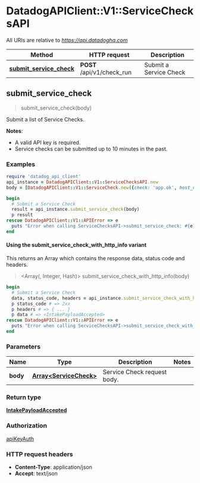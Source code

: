 # DatadogAPIClient::V1::ServiceChecksAPI

All URIs are relative to *https://api.datadoghq.com*

| Method                                                               | HTTP request               | Description            |
| -------------------------------------------------------------------- | -------------------------- | ---------------------- |
| [**submit_service_check**](ServiceChecksAPI.md#submit_service_check) | **POST** /api/v1/check_run | Submit a Service Check |

## submit_service_check

> <IntakePayloadAccepted> submit_service_check(body)

Submit a list of Service Checks.

**Notes**:

- A valid API key is required.
- Service checks can be submitted up to 10 minutes in the past.

### Examples

```ruby
require 'datadog_api_client'
api_instance = DatadogAPIClient::V1::ServiceChecksAPI.new
body = [DatadogAPIClient::V1::ServiceCheck.new({check: 'app.ok', host_name: 'app.host1', status: DatadogAPIClient::V1::ServiceCheckStatus::OK, tags: ['tags_example']})] # Array<ServiceCheck> | Service Check request body.

begin
  # Submit a Service Check
  result = api_instance.submit_service_check(body)
  p result
rescue DatadogAPIClient::V1::APIError => e
  puts "Error when calling ServiceChecksAPI->submit_service_check: #{e}"
end
```

#### Using the submit_service_check_with_http_info variant

This returns an Array which contains the response data, status code and headers.

> <Array(<IntakePayloadAccepted>, Integer, Hash)> submit_service_check_with_http_info(body)

```ruby
begin
  # Submit a Service Check
  data, status_code, headers = api_instance.submit_service_check_with_http_info(body)
  p status_code # => 2xx
  p headers # => { ... }
  p data # => <IntakePayloadAccepted>
rescue DatadogAPIClient::V1::APIError => e
  puts "Error when calling ServiceChecksAPI->submit_service_check_with_http_info: #{e}"
end
```

### Parameters

| Name     | Type                                             | Description                 | Notes |
| -------- | ------------------------------------------------ | --------------------------- | ----- |
| **body** | [**Array&lt;ServiceCheck&gt;**](ServiceCheck.md) | Service Check request body. |       |

### Return type

[**IntakePayloadAccepted**](IntakePayloadAccepted.md)

### Authorization

[apiKeyAuth](README.md#apiKeyAuth)

### HTTP request headers

- **Content-Type**: application/json
- **Accept**: text/json
